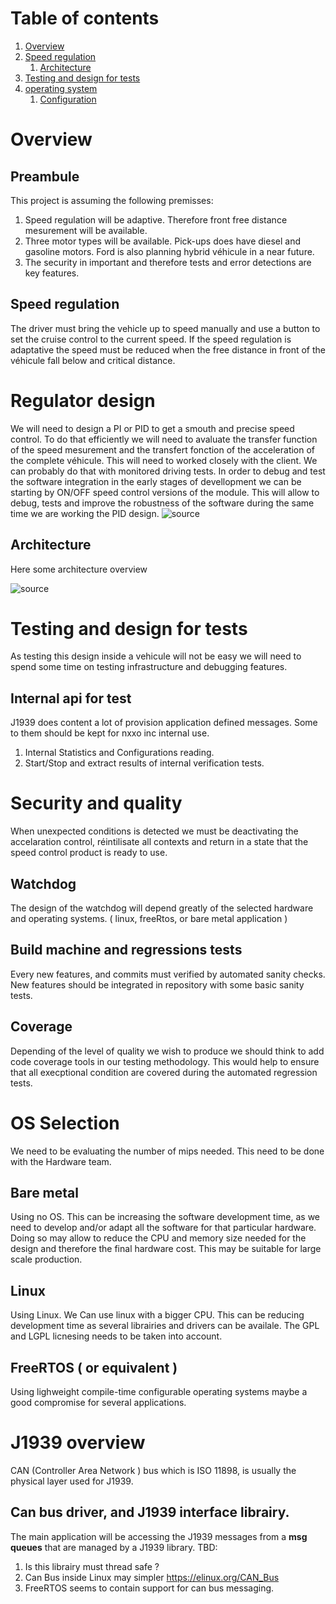 # Table of contents
1. [Overview](#over)
1. [Speed regulation](#speed)
   1. [Architecture](#arch)
1. [Testing and design for tests](#test)
1. [operating system](#os)
   1. [Configuration](#config)

# Overview <a name = "over"/>
## Preambule
This project is assuming the following premisses:
1. Speed regulation will be adaptive. Therefore front free distance mesurement will be available. 
1. Three motor types will be available. Pick-ups does have diesel and gasoline motors. Ford is also planning hybrid véhicule in a near future. 
1. The security in important and therefore tests and error detections are key features. 
## Speed regulation <a name = "speed"/>
The driver must bring the vehicle up to speed manually and use a button to set the cruise control to the current speed. If the speed regulation is adaptative the speed must be reduced when the free distance in front of the véhicule fall below and critical distance. 
# Regulator design
We will need to design a PI or PID to get a smouth and precise speed control. To do that efficiently we will need to avaluate the transfer function of the speed mesurement and the transfert fonction of the acceleration of the complete véhicule. This will need to worked closely with the client. We can probably do that with monitored driving tests. In order to debug and test the software integration in the early stages of devellopment we can be starting by ON/OFF speed control versions of the module. This will allow to debug, tests and improve the robustness of the software during the same time we are working the PID design. 
![source](images/regulator.png)

## Architecture <a name = "arch"> </a>
Here some architecture overview

![source](images/architecture.png)

# Testing and design for tests
As testing this design inside a vehicule will not be easy we will need to spend some time on testing infrastructure and debugging features.
## Internal api for test
J1939 does content a lot of provision application defined messages. Some to them should be kept for nxxo inc internal use. 
1. Internal Statistics and Configurations reading. 
1. Start/Stop and extract results of internal verification tests. 
 
# Security and quality
When unexpected conditions is detected we must be deactivating the accelaration control, réintilisate all contexts and return in a state that the speed control product is ready to use. 
## Watchdog
The design of the watchdog will depend greatly of the selected hardware and operating systems. ( linux, freeRtos, or bare metal application )
## Build machine and regressions tests
Every new features, and commits must verified by automated sanity checks. New features should be integrated in repository with some basic sanity tests. 
## Coverage
Depending of the level of quality we wish to produce we should think to add code coverage tools in our testing methodology. This would help to ensure that all execptional condition are covered during the automated regression tests. 

# OS Selection  <a name = "os"> </a>
We need to be evaluating the number of mips needed. This need to be done with the Hardware team. 
## Bare metal 
Using no OS. This can be increasing the software development time, as we need to develop and/or adapt all the software for that particular hardware. Doing so may allow to reduce the CPU and memory size needed for the design and therefore the final hardware cost. This may be suitable for large scale production. 
## Linux 
Using Linux.  We Can use linux with a bigger CPU. This can be reducing development time as several librairies and drivers can be availale. The GPL and LGPL licnesing needs to be taken into account. 
## FreeRTOS ( or equivalent )
Using lighweight compile-time configurable operating systems maybe a good compromise for several applications. 

# J1939 overview
CAN (Controller Area Network ) bus which is ISO 11898, is usually the physical layer used for J1939.
## Can bus driver, and J1939 interface librairy.
The main application will be accessing the J1939 messages from a **msg queues** that are managed by a J1939 library. 
TBD: 
1. Is this librairy must thread safe ?
1. Can Bus inside Linux may simpler  https://elinux.org/CAN_Bus
1. FreeRTOS seems to contain support for can bus messaging. 

